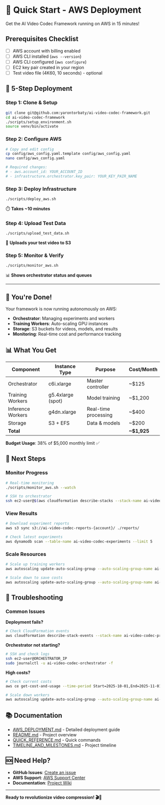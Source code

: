 # 🚀 Quick Start - AWS Deployment

Get the AI Video Codec Framework running on AWS in 15 minutes!

## Prerequisites Checklist

- [ ] AWS account with billing enabled
- [ ] AWS CLI installed (`aws --version`)
- [ ] AWS CLI configured (`aws configure`)
- [ ] EC2 key pair created in your region
- [ ] Test video file (4K60, 10 seconds) - optional

## 🎯 5-Step Deployment

### Step 1: Clone & Setup
```bash
git clone git@github.com:yarontorbaty/ai-video-codec-framework.git
cd ai-video-codec-framework
./scripts/setup_environment.sh
source venv/bin/activate
```

### Step 2: Configure AWS
```bash
# Copy and edit config
cp config/aws_config.yaml.template config/aws_config.yaml
nano config/aws_config.yaml

# Required changes:
# - aws.account_id: YOUR_ACCOUNT_ID
# - infrastructure.orchestrator.key_pair: YOUR_KEY_PAIR_NAME
```

### Step 3: Deploy Infrastructure
```bash
./scripts/deploy_aws.sh
```
⏱️ **Takes ~10 minutes**

### Step 4: Upload Test Data
```bash
./scripts/upload_test_data.sh
```
📁 **Uploads your test video to S3**

### Step 5: Monitor & Verify
```bash
./scripts/monitor_aws.sh
```
📊 **Shows orchestrator status and queues**

---

## 🎉 You're Done!

Your framework is now running autonomously on AWS:

- **Orchestrator**: Managing experiments and workers
- **Training Workers**: Auto-scaling GPU instances
- **Storage**: S3 buckets for videos, models, and results
- **Monitoring**: Real-time cost and performance tracking

## 📊 What You Get

| Component | Instance Type | Purpose | Cost/Month |
|-----------|---------------|---------|------------|
| Orchestrator | c6i.xlarge | Master controller | ~$125 |
| Training Workers | g5.4xlarge (spot) | Model training | ~$1,200 |
| Inference Workers | g4dn.xlarge | Real-time processing | ~$400 |
| Storage | S3 + EFS | Data & models | ~$200 |
| **Total** | | | **~$1,925** |

**Budget Usage**: 38% of $5,000 monthly limit ✅

## 🔧 Next Steps

### Monitor Progress
```bash
# Real-time monitoring
./scripts/monitor_aws.sh --watch

# SSH to orchestrator
ssh ec2-user@$(aws cloudformation describe-stacks --stack-name ai-video-codec-production-compute --query 'Stacks[0].Outputs[?OutputKey==`OrchestratorPublicIP`].OutputValue' --output text)
```

### View Results
```bash
# Download experiment reports
aws s3 sync s3://ai-video-codec-reports-{account}/ ./reports/

# Check latest experiments
aws dynamodb scan --table-name ai-video-codec-experiments --limit 5
```

### Scale Resources
```bash
# Scale up training workers
aws autoscaling update-auto-scaling-group --auto-scaling-group-name ai-video-codec-training-workers --desired-capacity 4

# Scale down to save costs
aws autoscaling update-auto-scaling-group --auto-scaling-group-name ai-video-codec-training-workers --desired-capacity 0
```

## 🚨 Troubleshooting

### Common Issues

**Deployment fails?**
```bash
# Check CloudFormation events
aws cloudformation describe-stack-events --stack-name ai-video-codec-production-compute
```

**Orchestrator not starting?**
```bash
# SSH and check logs
ssh ec2-user@ORCHESTRATOR_IP
sudo journalctl -u ai-video-codec-orchestrator -f
```

**High costs?**
```bash
# Check current costs
aws ce get-cost-and-usage --time-period Start=2025-10-01,End=2025-11-01 --granularity MONTHLY --metrics UnblendedCost

# Scale down workers
aws autoscaling update-auto-scaling-group --auto-scaling-group-name ai-video-codec-training-workers --desired-capacity 0
```

## 📚 Documentation

- [AWS_DEPLOYMENT.md](AWS_DEPLOYMENT.md) - Detailed deployment guide
- [README.md](README.md) - Project overview
- [QUICK_REFERENCE.md](QUICK_REFERENCE.md) - Quick commands
- [TIMELINE_AND_MILESTONES.md](TIMELINE_AND_MILESTONES.md) - Project timeline

## 🆘 Need Help?

- **GitHub Issues**: [Create an issue](https://github.com/yarontorbaty/ai-video-codec-framework/issues)
- **AWS Support**: [AWS Support Center](https://console.aws.amazon.com/support/)
- **Documentation**: [Project Wiki](https://github.com/yarontorbaty/ai-video-codec-framework/wiki)

---

**Ready to revolutionize video compression! 🎬🚀**
